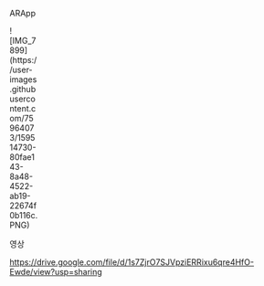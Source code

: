 ARApp

<p style="width:50px">
![IMG_7899](https://user-images.githubusercontent.com/75964073/159514730-80fae143-8a48-4522-ab19-22674f0b116c.PNG)
</p>
영상

https://drive.google.com/file/d/1s7ZjrO7SJVpziERRixu6qre4HfO-Ewde/view?usp=sharing
